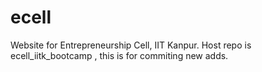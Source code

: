 # ecell
Website for Entrepreneurship Cell, IIT Kanpur.
Host repo is ecell_iitk_bootcamp , this is for commiting new adds.

